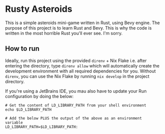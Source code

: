 # Rusty Asteroids

This is a simple asteroids mini-game written in Rust, using Bevy engine. The purpose of this project is to learn Rust
and Bevy. This is why the code is written in the most horrible Rust you'll ever see. I'm sorry.

## How to run

Ideally, run this project using the provided `direnv` + Nix Flake i.e. after entering the directory, type `direnv allow`
which will automatically create the development environment with all required dependencies for you. Without `direnv`,
you can use the Nix Flake by running `nix develop` in the project directory.

If you're using a JetBrains IDE, you mau also have to update your Run configuration by doing the below:

```shell
# Get the content of LD_LIBRARY_PATH from your shell environment
echo $LD_LIBRARY_PATH

# Add the below PLUS the output of the above as an environment variable
LD_LIBRARY_PATH=$LD_LIBRARY_PATH:
```
